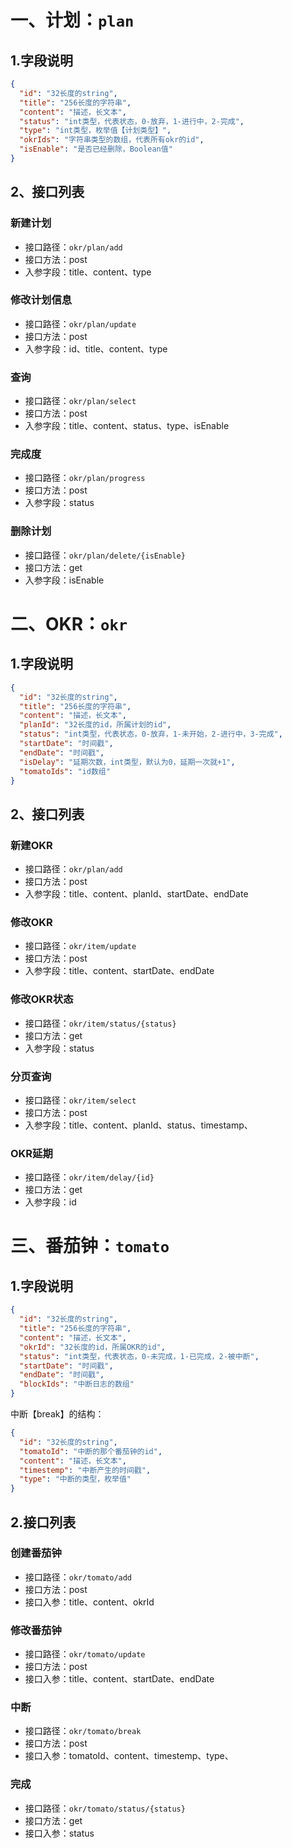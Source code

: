 # 一、计划：`plan`

## 1.字段说明

```json
{
  "id": "32长度的string",
  "title": "256长度的字符串",
  "content": "描述，长文本",
  "status": "int类型，代表状态，0-放弃，1-进行中，2-完成",
  "type": "int类型，枚举值【计划类型】",
  "okrIds": "字符串类型的数组，代表所有okr的id",
  "isEnable": "是否已经删除，Boolean值"
}
```

## 2、接口列表

### 新建计划

- 接口路径：`okr/plan/add`
- 接口方法：post
- 入参字段：title、content、type

### 修改计划信息

- 接口路径：`okr/plan/update`
- 接口方法：post
- 入参字段：id、title、content、type

### 查询

- 接口路径：`okr/plan/select`
- 接口方法：post
- 入参字段：title、content、status、type、isEnable

### 完成度

- 接口路径：`okr/plan/progress`
- 接口方法：post
- 入参字段：status

### 删除计划

- 接口路径：`okr/plan/delete/{isEnable}`
- 接口方法：get
- 入参字段：isEnable

# 二、OKR：`okr`

## 1.字段说明

```json
{
  "id": "32长度的string",
  "title": "256长度的字符串",
  "content": "描述，长文本",
  "planId": "32长度的id，所属计划的id",
  "status": "int类型，代表状态，0-放弃，1-未开始，2-进行中，3-完成",
  "startDate": "时间戳",
  "endDate": "时间戳",
  "isDelay": "延期次数，int类型，默认为0，延期一次就+1",
  "tomatoIds": "id数组"
}
```

## 2、接口列表

### 新建OKR

- 接口路径：`okr/plan/add`
- 接口方法：post
- 入参字段：title、content、planId、startDate、endDate

### 修改OKR

- 接口路径：`okr/item/update`
- 接口方法：post
- 入参字段：title、content、startDate、endDate

### 修改OKR状态

- 接口路径：`okr/item/status/{status}`
- 接口方法：get
- 入参字段：status

### 分页查询

- 接口路径：`okr/item/select`
- 接口方法：post
- 入参字段：title、content、planId、status、timestamp、

### OKR延期

- 接口路径：`okr/item/delay/{id}`
- 接口方法：get
- 入参字段：id

# 三、番茄钟：`tomato`

## 1.字段说明

```json
{
  "id": "32长度的string",
  "title": "256长度的字符串",
  "content": "描述，长文本",
  "okrId": "32长度的id，所属OKR的id",
  "status": "int类型，代表状态，0-未完成，1-已完成，2-被中断",
  "startDate": "时间戳",
  "endDate": "时间戳",
  "blockIds": "中断日志的数组"
}
```

中断【break】的结构：

```json
{
  "id": "32长度的string",
  "tomatoId": "中断的那个番茄钟的id",
  "content": "描述，长文本",
  "timestemp": "中断产生的时间戳",
  "type": "中断的类型，枚举值"
}
```

## 2.接口列表

### 创建番茄钟

- 接口路径：`okr/tomato/add`
- 接口方法：post
- 接口入参：title、content、okrId

### 修改番茄钟

- 接口路径：`okr/tomato/update`
- 接口方法：post
- 接口入参：title、content、startDate、endDate

### 中断

- 接口路径：`okr/tomato/break`
- 接口方法：post
- 接口入参：tomatoId、content、timestemp、type、

### 完成

- 接口路径：`okr/tomato/status/{status}`
- 接口方法：get
- 接口入参：status
